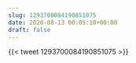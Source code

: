 ```yaml
---
slug: 1293700084190851075
date: 2020-08-13 00:05:10+00:00
draft: false
---
```


{{< tweet 1293700084190851075 >}}
